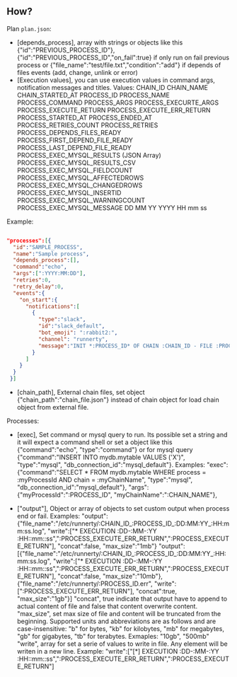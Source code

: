 ## How?

Plan `plan.json`:

* [depends_process], array with strings or objects like this {"id":"PREVIOUS_PROCESS_ID"}, {"id":"PREVIOUS_PROCESS_ID","on_fail":true} if only run on fail previous process or {"file_name":"test/file.txt","condition":"add"} if depends of files events (add, change, unlink or error)
* [Execution values], you can use execution values in command args, notification messages and titles.
Values:
CHAIN_ID
CHAIN_NAME
CHAIN_STARTED_AT
PROCESS_ID
PROCESS_NAME
PROCESS_COMMAND
PROCESS_ARGS
PROCESS_EXECURTE_ARGS
PROCESS_EXECUTE_RETURN
PROCESS_EXECUTE_ERR_RETURN
PROCESS_STARTED_AT
PROCESS_ENDED_AT
PROCESS_RETRIES_COUNT
PROCESS_RETRIES
PROCESS_DEPENDS_FILES_READY
PROCESS_FIRST_DEPEND_FILE_READY
PROCESS_LAST_DEPEND_FILE_READY
PROCESS_EXEC_MYSQL_RESULTS (JSON Array)
PROCESS_EXEC_MYSQL_RESULTS_CSV
PROCESS_EXEC_MYSQL_FIELDCOUNT
PROCESS_EXEC_MYSQL_AFFECTEDROWS
PROCESS_EXEC_MYSQL_CHANGEDROWS
PROCESS_EXEC_MYSQL_INSERTID
PROCESS_EXEC_MYSQL_WARNINGCOUNT
PROCESS_EXEC_MYSQL_MESSAGE
DD
MM
YY
YYYY
HH
mm
ss


Example:
```json

"processes":[{
  "id":"SAMPLE_PROCESS",
  "name":"Sample process",
  "depends_process":[],
  "command":"echo",
  "args":[":YYYY:MM:DD"],
  "retries":0,
  "retry_delay":0,
  "events":{
    "on_start":{
      "notifications":[
        {
          "type":"slack",
          "id":"slack_default",
          "bot_emoji": ":rabbit2:",
          "channel": "runnerty",
          "message":"INIT *:PROCESS_ID* OF CHAIN :CHAIN_ID - FILE :PROCESS_LAST_DEPEND_FILE_READY"
        }
      ]
    }
  }
 }]
```

* [chain_path], External chain files, set object {"chain_path":"chain_file.json"} instead of chain object for load chain object from external file.


Processes:
* [exec], Set command or mysql query to run. Its possible set a string and it will expect a command shell or set a object like this {"command":"echo", "type":"command"} or for mysql query {"command":"INSERT INTO mydb.mytable VALUES ('X')", "type":"mysql", "db_connection_id":"mysql_default"}.
Examples:
"exec":{"command":"SELECT * FROM mydb.mytable WHERE process = :myProcessId AND chain = :myChainName", "type":"mysql", "db_connection_id":"mysql_default"},
"args":{"myProcessId":":PROCESS_ID", "myChainName":":CHAIN_NAME"},

* ["output"], Object or array of objects to set custom output when process end or fail.
Examples:
"output":{"file_name":"/etc/runnerty/:CHAIN_ID_:PROCESS_ID_:DD:MM:YY_:HH:mm:ss.log", "write":["* EXECUTION :DD-:MM-:YY :HH::mm::ss",":PROCESS_EXECUTE_ERR_RETURN",":PROCESS_EXECUTE_RETURN"], "concat":false, "max_size":"1mb"}
"output":[{"file_name":"/etc/runnerty/:CHAIN_ID_:PROCESS_ID_:DD:MM:YY_:HH:mm:ss.log", "write":["* EXECUTION :DD-:MM-:YY :HH::mm::ss",":PROCESS_EXECUTE_ERR_RETURN",":PROCESS_EXECUTE_RETURN"], "concat":false, "max_size":"10mb"},
          {"file_name":"/etc/runnerty/:PROCESS_ID.err", "write":[":PROCESS_EXECUTE_ERR_RETURN"], "concat":true, "max_size":"1gb"}]
"concat", true indicate that output have to append to actual content of file and false that content overwrite content.
"max_size", set max size of file and content will be truncated from the beginning. Supported units and abbreviations are as follows and are case-insensitive: "b" for bytes, "kb" for kilobytes, "mb" for megabytes, "gb" for gigabytes, "tb" for terabytes. Exmaples: "10gb", "500mb"
"write", array for set a serie of values to write in file. Any element will be writen in a new line. Example: "write":["[*] EXECUTION :DD-:MM-:YY :HH::mm::ss",":PROCESS_EXECUTE_ERR_RETURN",":PROCESS_EXECUTE_RETURN"]